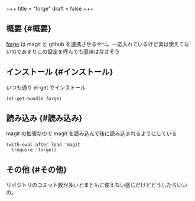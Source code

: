 +++
title = "forge"
draft = false
+++

## 概要 {#概要}

[forge](https://github.com/magit/forge) は magit と github を連携させるやつ。一応入れているけど実は使えてないのであまりこの設定を呼んでも意味はなさそう


## インストール {#インストール}

いつも通り el-get でインストール

```emacs-lisp
(el-get-bundle forge)
```


## 読み込み {#読み込み}

magit の拡張なので magit を読み込んで後に読み込まれるようにしている

```emacs-lisp
(with-eval-after-load 'magit
  (require 'forge))
```


## その他 {#その他}

リポジトリのコミット数が多いとまともに使えない感じだけどどうしたらいいの。

